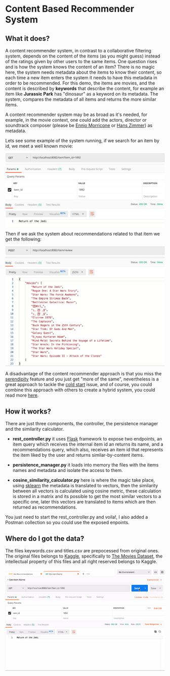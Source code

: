 # Content Based Recommender System

## What it does?

A content recommender system, in contrast to a collaborative filtering system, depends on the content of the items (as you might guess) instead of the ratings given by other users to the same items. One question rises and is how the system knows the content of an item? There is no magic here, the system needs metadata about the items to know their content, so each time a new item enters the system it needs to have this metadata in order to be recommended. For this demo, the items are movies, and the content is described by **keywords** that describe the content, for example an item like **Jurassic Park** has "dinosaur" as a keyword on its metadata. The system, compares the metadata of all items and returns the more similar items.

A content recommender system may be as broad as it's needed, for example, in the movie context, one could add the actors, director or soundtrack composer (please be [Ennio Morricone](https://www.youtube.com/watch?v=Kmh6rdRhcOw&t=1s) or [Hans Zimmer](https://www.youtube.com/watch?v=OzLhXesNkCI)) as metadata.

Lets see some example of the system running, if we search for an item by id, we meet a well known movie:

<div style="text-align:center">
<img src="https://github.com/cjcarvajal/content-based-recommender-system/blob/master/resources/img1.png" width="600" style="display:block; margin:auto;">	
</div>

Then if we ask the system about recommendations related to that item we get the following:

<div style="text-align:center">
<img src="https://github.com/cjcarvajal/content-based-recommender-system/blob/master/resources/img2.png" width="600" style="display:block; margin:auto;">	
</div>

A disadvantage of the content recommender approach is that you miss the [serendipity](https://dl.acm.org/citation.cfm?id=3009209.3009262) feature and you just get "more of the same", nevertheless is a great approach to tackle the [cold start](https://en.wikipedia.org/wiki/Cold_start_(computing)) issue, and of course, you could combine this approach with others to create a hybrid system, you could read more [here](https://leantechblog.wordpress.com/2018/01/03/how-does-netflix-or-spotify-knows-what-you-like-a-briefing-on-recommender-systems/).

## How it works?

There are just three components, the controller, the persistence manager and the similarity calculator.

* **rest_controller.py** it uses [Flask](https://flask.palletsprojects.com/en/1.1.x/) framework to expose two endpoints, an item query which receives the internal item id an returns its name, and a recommendations query, which also, receives an item id that represents the item liked by the user and returns similar-by-content items.

* **persistence_manager.py** it loads into memory the files with the items names and metadata and isolate the access to them.

* **cosine_similarity_calculator.py** here is where the magic take place, using [sklearn](https://scikit-learn.org/stable/) the metadata is translated to vectors, then the similarity between all vectors is calculated using cosine metric, these calculation is stored in a matrix and its possible to get the most similar vectors to a specific one, later this vectors are translated to items which are then returned as recommendations.

You just need to start the rest_controller.py and voila!, I also added a Postman collection so you could use the exposed enpoints.

## Where do I got the data?

The files keywords.csv and titles.csv are prepocessed from original ones. The original files belongs to [Kaggle](https://www.kaggle.com/), specifically to [The Movies Dataset](https://www.kaggle.com/rounakbanik/the-movies-dataset), the intellectual property of this files and all right reserved belongs to Kaggle.

<div style="text-align:center">
<img src="https://github.com/cjcarvajal/content-based-recommender-system/blob/master/resources/demo.gif" width="600" style="display:block; margin:auto;">	
</div>